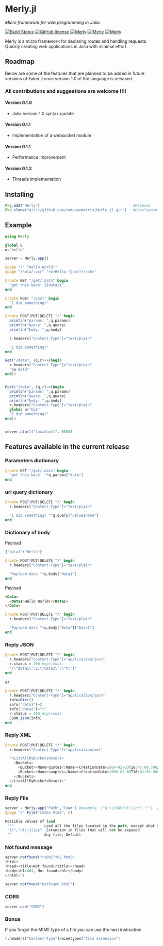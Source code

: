 # Merly.jl

*Micro framework for web programming in Julia.*

[![Build Status](https://travis-ci.org/codeneomatrix/Merly.jl.svg?branch=master)](https://travis-ci.org/codeneomatrix/Merly.jl)
[![GitHub license](https://img.shields.io/badge/license-MIT-blue.svg)](https://raw.githubusercontent.com/codeneomatrix/Merly.jl/master/LICENSE.md)
[![Merly](http://pkg.julialang.org/badges/Merly_0.4.svg)](http://pkg.julialang.org/?pkg=Merly)
[![Merly](http://pkg.julialang.org/badges/Merly_0.5.svg)](http://pkg.julialang.org/?pkg=Merly)
[![Merly](http://pkg.julialang.org/badges/Merly_0.6.svg)](http://pkg.julialang.org/?pkg=Merly)

Merly is a micro framework for declaring routes and handling requests.
Quickly creating web applications in Julia with minimal effort.

Roadmap
-----
Below are some of the features that are planned to be added in future versions of Faker.jl once version 1.0 of the language is released.

### All contributions and suggestions are welcome !!!!

#### Version 0.1.0
 + Julia version 1.0 syntax update
 
#### Version 0.1.1
 + Implementation of a websocket module
 
#### Version 0.1.1
 + Performance improvement
 
#### Version 0.1.2
 + Threads implementation
 

Installing
----------
```julia
Pkg.add("Merly")                                           #Release
Pkg.clone("git://github.com/codeneomatrix/Merly.jl.git")   #Development
```

## Example

```julia
using Merly

global u
u="hello"

server = Merly.app()

@page "/" "Hello World!"
@page "/hola/:usr" "<b>Hello {{usr}}!</b>"

@route GET "/get/:data" begin
  "get this back: {{data}}"
end

@route POST "/post" begin
  "I did something!"
end

@route POST|PUT|DELETE "/" begin
  println("params: ",q.params)
  println("query: ",q.query)
  println("body: ",q.body)

  r.headers["Content-Type"]="text/plain"

  "I did something!"
end

Get("/data", (q,r)->(begin
  r.headers["Content-Type"]="text/plain"
  "$u data"
end))


Post("/data", (q,r)->(begin
  println("params: ",q.params)
  println("query: ",q.query)
  println("body: ",q.body)
  r.headers["Content-Type"]="text/plain"
  global u="bye"
  "I did something!"
end))


server.start("localhost", 8080)

```

Features available in the current release
------------------
### Parameters dictionary
```julia
@route GET "/get/:data" begin
  "get this back: "*q.params["data"]
end
```
### url query dictionary
```julia
@route POST|PUT|DELETE "/" begin
  r.headers["Content-Type"]="text/plain"

  "I did something! "*q.query["value1name"]
end
```
### Dictionary of body
Payload
```ruby
{"data1":"Hello"}  
```
```julia
@route POST|PUT|DELETE "/" begin
  r.headers["Content-Type"]="text/plain"

  "Payload data "*q.body["data1"]
end
```

Payload
```html
<Data>
  <Data1>Hello World!</Data1>
</Data>
```
```julia
@route POST|PUT|DELETE "/" begin
  r.headers["Content-Type"]="text/plain"

  "Payload data "*q.body["Data"]["Data1"]
end
```

### Reply JSON

```julia
@route POST|PUT|DELETE "/" begin
  r.headers["Content-Type"]="application/json"
  r.status = 200 #optional
  "{\"data1\":2,\"data2\":\"t\"}"
end

```
or
```julia
@route POST|PUT|DELETE "/" begin
  r.headers["Content-Type"]="application/json"
  info=Dict()
  info["data1"]=2
  info["data2"]="t"
  r.status = 200 #optional
  JSON.json(info)
end

```

### Reply XML

```julia
@route POST|PUT|DELETE "/" begin
  r.headers["Content-Type"]="application/xml"

  "<ListAllMyBucketsResult>
    <Buckets>
      <Bucket><Name>quotes</Name><CreationDate>2006-02-03T16:45:09.000Z</CreationDate></Bucket>
      <Bucket><Name>samples</Name><CreationDate>2006-02-03T16:41:58.000Z</CreationDate></Bucket>
    </Buckets>
  </ListAllMyBucketsResult>"
end

```

### Reply File

```julia
server = Merly.app("Path","load") #example: ("D:\\EXAMPLE\\src","*")  defauld: (pwd(),"")
@page "/" File("Index.html", r)

```
```clojure
Possible values of load
 "*"              Load all the files located in the path, except what started with "."
 "jl","clj|jl|py"  Extension in files that will not be exposed
 ""               Any file, Default
```

### Not found message
```julia
server.notfound("<!DOCTYPE html>
<html>
<head><title>Not found</title></head>
<body><h1>404, Not found</h1></body>
</html>")
```
```julia
server.notfound("notfound.html")
```
### CORS
```julia
server.use("CORS")
```

### Bonus
If you forgot the MIME type of a file you can use the next instruction
```julia
r.headers["Content-Type"]=mimetypes["file extension"]
```
